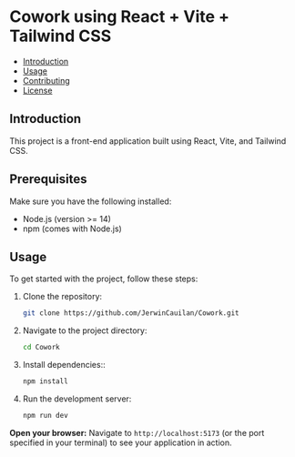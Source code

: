 # Cowork using React + Vite + Tailwind CSS
- [Introduction](#introduction)
- [Usage](#usage)
- [Contributing](#contributing)
- [License](#license)

## Introduction
This project is a front-end application built using React, Vite, and Tailwind CSS.

## Prerequisites
Make sure you have the following installed:

* Node.js (version >= 14)
* npm (comes with Node.js)

## Usage
To get started with the project, follow these steps:

1. Clone the repository:
   ```bash
   git clone https://github.com/JerwinCauilan/Cowork.git
2. Navigate to the project directory:
    ```bash
   cd Cowork
3. Install dependencies::
   ```bash
   npm install
4. Run the development server:
   ```bash
   npm run dev
**Open your browser:** Navigate to `http://localhost:5173` (or the port specified in your terminal) to see your application in action.
